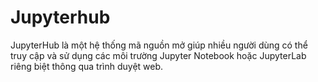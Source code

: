 # Jupyterhub

JupyterHub là một hệ thống mã nguồn mở giúp nhiều người dùng có thể truy cập và sử dụng các môi trường Jupyter Notebook hoặc JupyterLab riêng biệt thông qua trình duyệt web.
